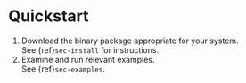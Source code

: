 # Quickstart

1. Download the binary package appropriate for your system. \
    See {ref}`sec-install` for instructions.
2. Examine and run relevant examples. \
    See {ref}`sec-examples`.
